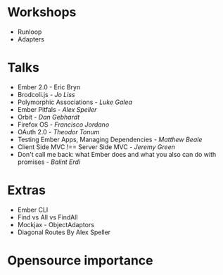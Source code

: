 # Workshops
* Runloop
* Adapters

# Talks

* Ember 2.0 - Eric Bryn
* Brodcoli.js - *Jo Liss*
* Polymorphic Associations - *Luke Galea*
* Ember Pitfals - *Alex Speller*
* Orbit - *Dan Gebhardt*
* Firefox OS - *Francisco Jordano*
* OAuth 2.0 - *Theodor Tonum*
* Testing Ember Apps, Managing Dependencies - *Matthew Beale*
* Client Side MVC !== Server Side MVC - *Jeremy Green*
* Don't call me back: what Ember does and what you also can do with promises - *Balint Erdi*


# Extras

* Ember CLI
* Find vs All vs FindAll
* Mockjax - ObjectAdaptors
* Diagonal Routes By Alex Speller

# Opensource importance